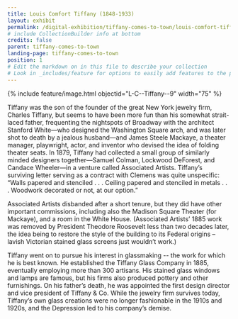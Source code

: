 ```yaml
---
title: Louis Comfort Tiffany (1848-1933)
layout: exhibit
permalink: /digital-exhibition/tiffany-comes-to-town/louis-comfort-tiffany.html
# include CollectionBuilder info at bottom
credits: false
parent: tiffany-comes-to-town
landing-page: tiffany-comes-to-town
position: 1
# Edit the markdown on in this file to describe your collection
# Look in _includes/feature for options to easily add features to the page
---
```


{% include feature/image.html objectid="L-C--Tiffany--9" width="75" %}

Tiffany was the son of the founder of the great New York jewelry firm, Charles Tiffany, but seems to have been more fun than his somewhat strait-laced father, frequenting the nightspots of Broadway with the architect Stanford White—who designed the Washington Square arch, and was later shot to death by a jealous husband—and James Steele Mackaye, a theater manager, playwright, actor, and inventor who devised the idea of folding theater seats. In 1879, Tiffany had collected a small group of similarly minded designers together—Samuel Colman, Lockwood DeForest, and Candace Wheeler—in a venture called Associated Artists. Tiffany’s surviving letter serving as a contract with Clemens was quite unspecific: “Walls papered and stenciled . . . Ceiling papered and stenciled in metals . . . Woodwork decorated or not, at our option.”

Associated Artists disbanded after a short tenure, but they did have other important commissions, including  also the Madison Square Theater (for Mackaye), and a room in the White House. (Associated Artists’ 1885 work was removed by President Theodore Roosevelt less than two decades later, the idea being to restore the style of the building to its Federal origins – lavish Victorian stained glass screens just wouldn’t work.)

Tiffany went on to pursue his interest in glassmaking -- the work for which he is best known. He established the Tiffany Glass Company in 1885, eventually employing more than 300 artisans. His stained glass windows and lamps are famous, but his firms also produced pottery and other furnishings.  On his father’s death, he was appointed the first design director and vice president of Tiffany & Co. While the jewelry firm survives today, Tiffany’s own glass creations were no longer fashionable in the 1910s and 1920s, and the Depression led to his company’s demise.